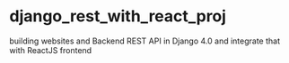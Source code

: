 # django_rest_with_react_proj
building websites and Backend REST API in Django 4.0 and integrate that with ReactJS frontend
